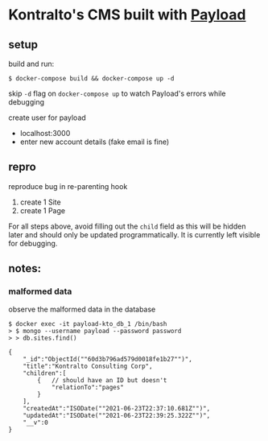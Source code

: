 # Kontralto's CMS built with [Payload](https://github.com/payloadcms/payload)

## setup
build and run:
```
$ docker-compose build && docker-compose up -d
```
skip `-d` flag on `docker-compose up` to watch Payload's errors while debugging

create user for payload
* localhost:3000
* enter new account details (fake email is fine)


## repro
reproduce bug in re-parenting hook 
1. create 1 Site
1. create 1 Page

For all steps above, avoid filling out the `child` field as this will be hidden later and should only be updated programmatically. It is currently left visible for debugging.

## notes:
### malformed data
observe the malformed data in the database
```
$ docker exec -it payload-kto_db_1 /bin/bash
> $ mongo --username payload --password password
> > db.sites.find()

{
    "_id":"ObjectId(""60d3b796ad579d0018fe1b27"")",
    "title":"Kontralto Consulting Corp",
    "children":[
        {   // should have an ID but doesn't
            "relationTo":"pages"
        }
    ],
    "createdAt":"ISODate(""2021-06-23T22:37:10.681Z"")",
    "updatedAt":"ISODate(""2021-06-23T22:39:25.322Z"")",
    "__v":0
}

```















